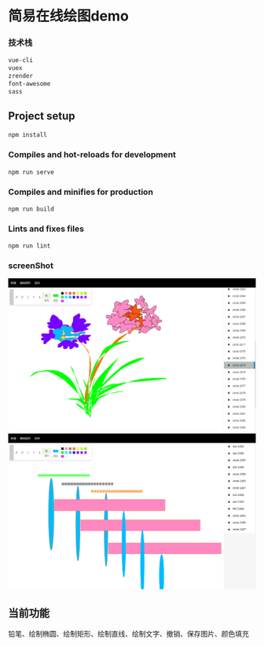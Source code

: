 # 简易在线绘图demo

### 技术栈
```
vue-cli
vuex
zrender
font-awesome
sass
```

## Project setup
```
npm install
```

### Compiles and hot-reloads for development
```
npm run serve
```

### Compiles and minifies for production
```
npm run build
```

### Lints and fixes files
```
npm run lint
```

### screenShot
![](https://raw.githubusercontent.com/ccessl/vue-draw-online/master/screenShot/1.PNG)
![](https://raw.githubusercontent.com/ccessl/vue-draw-online/master/screenShot/2.PNG)


## 当前功能

铅笔、绘制椭圆、绘制矩形、绘制直线、绘制文字、撤销、保存图片、颜色填充

